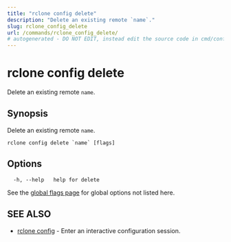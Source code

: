 ```yaml
---
title: "rclone config delete"
description: "Delete an existing remote `name`."
slug: rclone_config_delete
url: /commands/rclone_config_delete/
# autogenerated - DO NOT EDIT, instead edit the source code in cmd/config/delete/ and as part of making a release run "make commanddocs"
---
```

# rclone config delete

Delete an existing remote `name`.

## Synopsis

Delete an existing remote `name`.

```
rclone config delete `name` [flags]
```

## Options

```
  -h, --help   help for delete
```

See the [global flags page](/flags/) for global options not listed here.

## SEE ALSO

* [rclone config](/commands/rclone_config/)	 - Enter an interactive configuration session.

